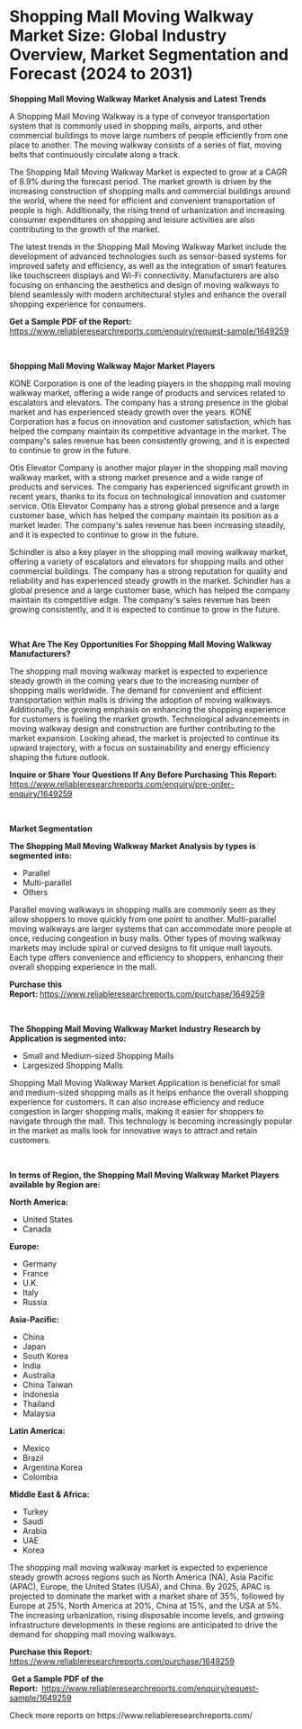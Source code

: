 <p><h1>Shopping Mall Moving Walkway Market Size: Global Industry Overview, Market Segmentation and Forecast (2024 to 2031)</h1></p><p><strong>Shopping Mall Moving Walkway Market Analysis and Latest Trends</strong></p>
<p><p>A Shopping Mall Moving Walkway is a type of conveyor transportation system that is commonly used in shopping malls, airports, and other commercial buildings to move large numbers of people efficiently from one place to another. The moving walkway consists of a series of flat, moving belts that continuously circulate along a track. </p><p>The Shopping Mall Moving Walkway Market is expected to grow at a CAGR of 8.9% during the forecast period. The market growth is driven by the increasing construction of shopping malls and commercial buildings around the world, where the need for efficient and convenient transportation of people is high. Additionally, the rising trend of urbanization and increasing consumer expenditures on shopping and leisure activities are also contributing to the growth of the market.</p><p>The latest trends in the Shopping Mall Moving Walkway Market include the development of advanced technologies such as sensor-based systems for improved safety and efficiency, as well as the integration of smart features like touchscreen displays and Wi-Fi connectivity. Manufacturers are also focusing on enhancing the aesthetics and design of moving walkways to blend seamlessly with modern architectural styles and enhance the overall shopping experience for consumers.</p></p>
<p><strong>Get a Sample PDF of the Report:&nbsp;</strong> <a href="https://www.reliableresearchreports.com/enquiry/request-sample/1649259">https://www.reliableresearchreports.com/enquiry/request-sample/1649259</a></p>
<p>&nbsp;</p>
<p><strong>Shopping Mall Moving Walkway Major Market Players</strong></p>
<p><p>KONE Corporation is one of the leading players in the shopping mall moving walkway market, offering a wide range of products and services related to escalators and elevators. The company has a strong presence in the global market and has experienced steady growth over the years. KONE Corporation has a focus on innovation and customer satisfaction, which has helped the company maintain its competitive advantage in the market. The company's sales revenue has been consistently growing, and it is expected to continue to grow in the future.</p><p>Otis Elevator Company is another major player in the shopping mall moving walkway market, with a strong market presence and a wide range of products and services. The company has experienced significant growth in recent years, thanks to its focus on technological innovation and customer service. Otis Elevator Company has a strong global presence and a large customer base, which has helped the company maintain its position as a market leader. The company's sales revenue has been increasing steadily, and it is expected to continue to grow in the future.</p><p>Schindler is also a key player in the shopping mall moving walkway market, offering a variety of escalators and elevators for shopping malls and other commercial buildings. The company has a strong reputation for quality and reliability and has experienced steady growth in the market. Schindler has a global presence and a large customer base, which has helped the company maintain its competitive edge. The company's sales revenue has been growing consistently, and it is expected to continue to grow in the future.</p></p>
<p>&nbsp;</p>
<p><strong>What Are The Key Opportunities For Shopping Mall Moving Walkway Manufacturers?</strong></p>
<p><p>The shopping mall moving walkway market is expected to experience steady growth in the coming years due to the increasing number of shopping malls worldwide. The demand for convenient and efficient transportation within malls is driving the adoption of moving walkways. Additionally, the growing emphasis on enhancing the shopping experience for customers is fueling the market growth. Technological advancements in moving walkway design and construction are further contributing to the market expansion. Looking ahead, the market is projected to continue its upward trajectory, with a focus on sustainability and energy efficiency shaping the future outlook.</p></p>
<p><strong>Inquire or Share Your Questions If Any Before Purchasing This Report:</strong> <a href="https://www.reliableresearchreports.com/enquiry/pre-order-enquiry/1649259">https://www.reliableresearchreports.com/enquiry/pre-order-enquiry/1649259</a></p>
<p>&nbsp;</p>
<p><strong>Market Segmentation</strong></p>
<p><strong>The Shopping Mall Moving Walkway Market Analysis by types is segmented into:</strong></p>
<p><ul><li>Parallel</li><li>Multi-parallel</li><li>Others</li></ul></p>
<p><p>Parallel moving walkways in shopping malls are commonly seen as they allow shoppers to move quickly from one point to another. Multi-parallel moving walkways are larger systems that can accommodate more people at once, reducing congestion in busy malls. Other types of moving walkway markets may include spiral or curved designs to fit unique mall layouts. Each type offers convenience and efficiency to shoppers, enhancing their overall shopping experience in the mall.</p></p>
<p><strong>Purchase this Report:&nbsp;</strong><a href="https://www.reliableresearchreports.com/purchase/1649259">https://www.reliableresearchreports.com/purchase/1649259</a></p>
<p>&nbsp;</p>
<p><strong>The Shopping Mall Moving Walkway Market Industry Research by Application is segmented into:</strong></p>
<p><ul><li>Small and Medium-sized Shopping Malls</li><li>Largesized Shopping Malls</li></ul></p>
<p><p>Shopping Mall Moving Walkway Market Application is beneficial for small and medium-sized shopping malls as it helps enhance the overall shopping experience for customers. It can also increase efficiency and reduce congestion in larger shopping malls, making it easier for shoppers to navigate through the mall. This technology is becoming increasingly popular in the market as malls look for innovative ways to attract and retain customers.</p></p>
<p>&nbsp;</p>
<p><strong>In terms of Region, the Shopping Mall Moving Walkway Market Players available by Region are:</strong></p>
<p>
    <p> <strong> North America: </strong>
        <ul>
            <li>United States</li>
            <li>Canada</li>
        </ul>
        </p> 
    <p> <strong> Europe: </strong>
        <ul>
            <li>Germany</li>
            <li>France</li>
            <li>U.K.</li>
            <li>Italy</li>
            <li>Russia</li>
        </ul>
        </p> 
    <p> <strong> Asia-Pacific: </strong>
        <ul>
            <li>China</li>
            <li>Japan</li>
            <li>South Korea</li>
            <li>India</li>
            <li>Australia</li>
            <li>China Taiwan</li>
            <li>Indonesia</li>
            <li>Thailand</li>
            <li>Malaysia</li>
        </ul>
        </p> 
    <p> <strong> Latin America: </strong>
        <ul>
            <li>Mexico</li>
            <li>Brazil</li>
            <li>Argentina Korea</li>
            <li>Colombia</li>
        </ul>
        </p> 
    <p> <strong> Middle East & Africa: </strong>
        <ul>
            <li>Turkey</li>
            <li>Saudi</li>
            <li>Arabia</li>
            <li>UAE</li>
            <li>Korea</li>
        </ul>
    </p>
    </p>
<p><p>The shopping mall moving walkway market is expected to experience steady growth across regions such as North America (NA), Asia Pacific (APAC), Europe, the United States (USA), and China. By 2025, APAC is projected to dominate the market with a market share of 35%, followed by Europe at 25%, North America at 20%, China at 15%, and the USA at 5%. The increasing urbanization, rising disposable income levels, and growing infrastructure developments in these regions are anticipated to drive the demand for shopping mall moving walkways.</p></p>
<p><strong>Purchase this Report: </strong><a href="https://www.reliableresearchreports.com/purchase/1649259">https://www.reliableresearchreports.com/purchase/1649259</a></p>
<p>&nbsp;<strong>Get a Sample PDF of the Report:&nbsp;&nbsp;</strong><a href="https://www.reliableresearchreports.com/enquiry/request-sample/1649259">https://www.reliableresearchreports.com/enquiry/request-sample/1649259</a></p>
<p><strong></strong></p>
<p>Check more reports on https://www.reliableresearchreports.com/</p>